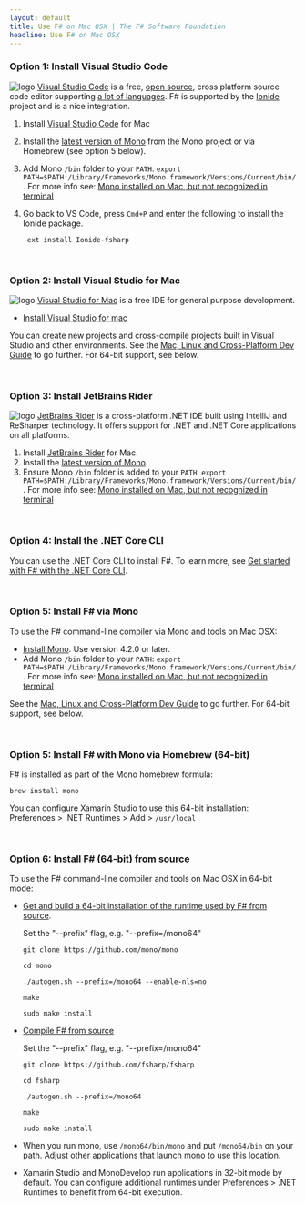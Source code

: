 ```yaml
---
layout: default
title: Use F# on Mac OSX | The F# Software Foundation
headline: Use F# on Mac OSX
---
```


### Option 1: Install Visual Studio Code

![logo](/images/thumbs/VSCode.png)&nbsp;[Visual Studio Code](https://code.visualstudio.com) is a free, [open source](https://github.com/microsoft/vscode), cross platform source code editor
supporting [a lot of languages](https://code.visualstudio.com/docs/languages/overview).
F# is supported by the [Ionide](http://ionide.io/) project and is a nice integration.

1. Install [Visual Studio Code](https://code.visualstudio.com/download) for Mac
1. Install the [latest version of Mono](http://www.mono-project.com/download/#download-mac) from the Mono project or via Homebrew (see option 5 below).
1. Add Mono `/bin` folder to your `PATH`: `export PATH=$PATH:/Library/Frameworks/Mono.framework/Versions/Current/bin/`. For more info see: [Mono installed on Mac, but not recognized in terminal](http://stackoverflow.com/questions/32542535/mono-installed-on-mac-but-not-recognized-in-terminal)
1. Go back to VS Code, press `Cmd+P` and enter the following to install the Ionide package.

        ext install Ionide-fsharp
        
<br />

### Option 2: Install Visual Studio for Mac

![logo](/images/thumbs/xamarin-studio.png)&nbsp;[Visual Studio for Mac](https://www.visualstudio.com/vs/visual-studio-mac/) is a free IDE for general purpose development. 

* [Install Visual Studio for mac](https://www.visualstudio.com/vs/visual-studio-mac/) 

You can create new projects and cross-compile projects built in 
Visual Studio and other environments.
See the [Mac, Linux and Cross-Platform Dev Guide](/guides/mac-linux-cross-platform) to
go further. For 64-bit support, see below.

<br />

### Option 3: Install JetBrains Rider

![logo](/images/thumbs/rider.png)&nbsp;[JetBrains Rider](https://www.jetbrains.com/rider) is a cross-platform .NET IDE built using IntelliJ and ReSharper technology. It offers support for .NET and .NET Core applications on all platforms.

1. Install [JetBrains Rider](https://www.jetbrains.com/rider/download/) for Mac.
2. Install the [latest version of Mono](http://www.mono-project.com/download/#download-mac).
3. Ensure Mono `/bin` folder is added to your `PATH`: `export PATH=$PATH:/Library/Frameworks/Mono.framework/Versions/Current/bin/`. For more info see: [Mono installed on Mac, but not recognized in terminal](http://stackoverflow.com/questions/32542535/mono-installed-on-mac-but-not-recognized-in-terminal)

<br />

### Option 4: Install the .NET Core CLI

You can use the .NET Core CLI to install F#. To learn more, see [Get started with F# with the .NET Core CLI](https://docs.microsoft.com/dotnet/fsharp/get-started/get-started-command-line).

<br />

### Option 5: Install F# via Mono

To use the F# command-line compiler via Mono and tools on Mac OSX:

*  [Install Mono](http://www.go-mono.com/mono-downloads/download.html). Use version 4.2.0 or later.
*  Add Mono `/bin` folder to your `PATH`: `export PATH=$PATH:/Library/Frameworks/Mono.framework/Versions/Current/bin/`. For more info see: [Mono installed on Mac, but not recognized in terminal](http://stackoverflow.com/questions/32542535/mono-installed-on-mac-but-not-recognized-in-terminal)

See the [Mac, Linux and Cross-Platform Dev Guide](/guides/mac-linux-cross-platform) to
go further. For 64-bit support, see below.

<br />

### Option 5: Install F# with Mono via Homebrew (64-bit)

F# is installed as part of the Mono homebrew formula:

    brew install mono

You can configure Xamarin Studio to use this 64-bit installation: Preferences > .NET Runtimes > Add > ```/usr/local```

<br />

### Option 6: Install F# (64-bit) from source

To use the F# command-line compiler and tools on Mac OSX in 64-bit mode:

* [Get and build a 64-bit installation of the runtime used by F# from source](http://www.mono-project.com/Compiling_Mono_on_OSX). 

  Set the "--prefix" flag, e.g. "--prefix=/mono64"

    ```git clone https://github.com/mono/mono```
    
    ```cd mono```
    
    ```./autogen.sh --prefix=/mono64 --enable-nls=no```
    
    ```make```
    
    ```sudo make install```

* [Compile F# from source](https://github.com/fsharp/fsharp/blob/master/README.md)

  Set the "--prefix" flag, e.g. "--prefix=/mono64"

    ```git clone https://github.com/fsharp/fsharp```
    
    ```cd fsharp```
    
    ```./autogen.sh --prefix=/mono64```
    
    ```make```
    
    ```sudo make install```

* When you run mono, use ```/mono64/bin/mono``` and put ```/mono64/bin``` on your path.  Adjust other applications that launch mono to use this location.

* Xamarin Studio and MonoDevelop run applications in 32-bit mode by default. You can configure additional runtimes under Preferences > .NET Runtimes to benefit from 64-bit execution.

<br />
